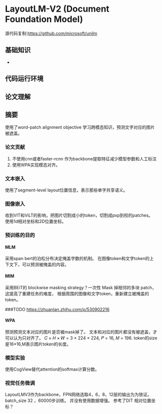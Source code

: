 # LayoutLM-V2 (Document Foundation Model)
源代码复制:https://github.com/microsoft/unilm
## 基础知识
- 
## 代码运行环境


## 论文理解
## 摘要
使用了word-patch alignment objective 学习跨模态知识，预测文字对应的图片被遮盖。
### 论文贡献
1. 不使用cnn或者faster-rcnn 作为backbone提取特征减少模型参数和人工标注
2. 使用WPA实现模态对齐。

### 文本嵌入
使用了segment-level layout位置信息，表示那些单字共享语义。

### 图像嵌入
收到VIT和ViLT的影响，把图片切割成小的token，切割成pxp到校的patches。
使用1d相对坐标和2D位置坐标。

### 预训练的目的
#### MLM
采用span bert的泊松分布决定掩盖字数的机制。
在图像token和文字token的上下文下，可以预测被掩盖的内容。
#### MIM
采用BEiT的 blockwise masking strategy？一次性 Mask 掉相邻的多块 patch，这提高了重建任务的难度，
根据周围的图像和文字token，重新建立被掩盖的token。

###TODO
https://zhuanlan.zhihu.com/p/530902216
#### WPA 
预测预测文本对应的图片是否被mask掉了。
文本和对应的图片都没有被遮盖，才可以认为只对齐了。 
𝐶 × 𝐻 × 𝑊 = 3 × 224 × 224, 𝑃 = 16, 𝑀 = 196.  token的size是16*16,M表示图片token的长度。

### 模型实验
使用CogView替代attention的softmax计算分数。
### 视觉任务微调
LayoutLMV3作为backbone，FPN网络选取4，6，8，12层的输出为为铁证。
batch_size 32 ，60000步训练。
并没有使用数据增强。
参考了DIT
相对位置坐标？

